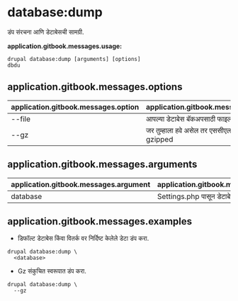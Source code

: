 # database:dump
डंप संरचना आणि डेटाबेसची सामग्री.

**application.gitbook.messages.usage:**
```
drupal database:dump [arguments] [options]
dbdu
```

## application.gitbook.messages.options
application.gitbook.messages.option | application.gitbook.messages.details
-------|-------------
--file | आपल्या डेटाबेस बॅकअपसाठी फाइलनाव.
--gz | जर तुम्हाला हवे असेल तर एससीएल रिझल्ट फाइल gzipped

## application.gitbook.messages.arguments
application.gitbook.messages.argument | application.gitbook.messages.details
---------|-------------
database | Settings.php पासून डेटाबेस की.

## application.gitbook.messages.examples
* डिफॉल्ट डेटाबेस किंवा वितर्क वर निर्दिष्ट केलेले डेटा डंप करा.
```
drupal database:dump \
  <database>
```
* Gz संकुचित स्वरूपात डंप करा.
```
drupal database:dump \
  --gz
```
